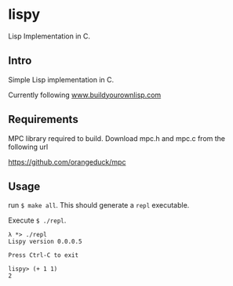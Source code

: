 lispy
=====

Lisp Implementation in C.


## Intro

Simple Lisp implementation in C.

Currently following www.buildyourownlisp.com


## Requirements
MPC library required to build.
Download mpc.h and mpc.c from the following url

https://github.com/orangeduck/mpc

## Usage
run `$ make all`. This should generate a `repl` executable.

Execute `$ ./repl`.

	λ *> ./repl 
	Lispy version 0.0.0.5

	Press Ctrl-C to exit

	lispy> (+ 1 1)
	2

